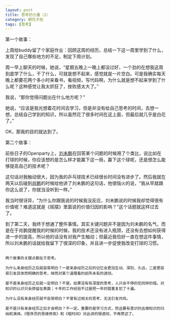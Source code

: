 ```yaml
---
layout: post
title: 思考的力量（1）
category: 朝花夕拾
tags: [思考]
---
```

第一个故事：

上周给buddy留了个家庭作业：回顾这周的经历，总结一下这一周里学到了什么，发现了自己哪些地方的不足，制定下周计划。

周一早上聊天的时候，她说，“星期五晚上一晚上都没过好，一个劲的在想我这周到底学了什么，干了什么，可就是想不起来，感觉就是一片空白。可是我确实每天晚上都要花两个多小时来看书，看视频，写代码啊，为什么就是想不起来学到了什么呢？这种感觉让我太抓狂了，挫败感太大了。”

我说，“那你觉得问题出在什么地方呢？”

她说，“应该是我光想着花时间去学习，但是并没有给自己思考的时间，去想一想，总结自己学到的知识，所以虽然花了很多时间在这上面，但最后就几乎是白花了。”

OK，那我的目的就达到了。

第二个故事：

前些日子的Openparty上，<a href="http://mindhacks.cn">刘未鹏</a>在回答某个问题的时候用了个类比，说比如在打球的时候，你应该想的是怎么样才能赢下这一局，赢下这个球呢，还是想怎么能够提高自己的技术呢？

这句话对我触动很大，因为我的乒乓球技术已经很长时间没有进步了。然后我就在两天以后碰到<a href="http://xiaopeng.me">肖鹏</a>的时候给他讲了刘未鹏的这句话，他很恼火的说，“我从早就跟你这么说了，你就当没听到一样。”

我当时很讶异，“为什么你跟我说的时候我没反应，刘未鹏说的时候我却觉得很有价值呢？难道这就是《摇摆》里面说的价值归因的影响？”这个话题就这样过去了。

到了第二天，我终于想通了整件事情。其实关键问题并不是因为刘未鹏的名气，而是在于肖鹏提醒我的时候的时候，我的技术还没有进入瓶颈，还没有去想如何获得进一步的提高，所以他的话没有对我产生触动；但最近我恰好一直在想这件事情，所以刘未鹏的话就给我留下了很深的印象，并且进一步促使我改变打球的习惯。

~~~~~~~~~~~~~~~~~~~~~~~~~~~~~~~~~~~~~~~~~~~~~~~~

两个故事的关键点都在于思考。

为什么亲身经历之后就容易明白？一是亲身经历之后的记忆会更加生动、深刻、久远，二是更容易引发具体而明确的思考，继而对某个道理看的前所未有的透彻。

是不是亲身经历之后就一定明白？不是。如果没有有深度的思考，人只会不停的犯同样的错。对知识的认识只会停留在表面；十年的工作经验不过是把一年的错重复犯了十遍。

为什么没有亲身经历就不容易明白？不曾有过相关的思考，无法引发共鸣。

是不是只有亲身经历之后才会明白？不一定。重要的是学习方式，而且要有意识的去做知识的归纳和演绎。《程序员的思维修炼》和《暗时间》对此讲的很透彻，不再赘述了。